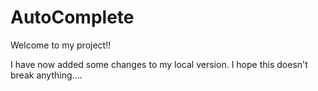 # AutoComplete

Welcome to my project!!

I have now added some changes to my local version. I hope this doesn't break anything....

